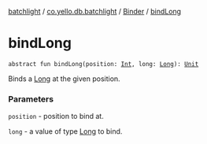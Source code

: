 [batchlight](../../index.md) / [co.yello.db.batchlight](../index.md) / [Binder](index.md) / [bindLong](bind-long.md)

# bindLong

`abstract fun bindLong(position: `[`Int`](https://kotlinlang.org/api/latest/jvm/stdlib/kotlin/-int/index.html)`, long: `[`Long`](https://kotlinlang.org/api/latest/jvm/stdlib/kotlin/-long/index.html)`): `[`Unit`](https://kotlinlang.org/api/latest/jvm/stdlib/kotlin/-unit/index.html)

Binds a [Long](https://kotlinlang.org/api/latest/jvm/stdlib/kotlin/-long/index.html) at the given position.

### Parameters

`position` - position to bind at.

`long` - a value of type [Long](https://kotlinlang.org/api/latest/jvm/stdlib/kotlin/-long/index.html) to bind.